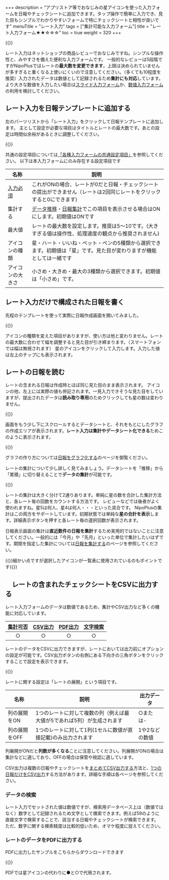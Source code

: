+++
description = "アプリストア等でおなじみの星アイコンを使った入力フォームを日報やチェックシートに追加できます。タップ操作で簡単に入力でき、見た目もシンプルでわかりやすいフォームで特にチェックシートと相性が良いです"
menuTitle = "レート入力"
tags = ["集計可能な入力フォーム"]
title = "レート入力フォーム★★☆☆☆"
toc = true
weight = 320
+++

{{<icatch filename="input-rating" msg="レビューでおなじみ ☆☆★★★風な入力" title="レート入力フォーム" desc="レート入力フォームを含んだ日報テンプレート" fontsize="30px" alice="ok" >}}

レート入力はネットショップの商品レビューでおなじみですね。シンプルな操作性と、みやすさを備えた便利な入力フォームです。
一般的なレビューは5段階ですがNipoPlusではレートの**最大数を変更できます**。上限は決められていませんが多すぎると重くなる上使いにくいので注意してください。（多くても10程度を推奨）入力されたデータは数値として記録されるため**集計にも対応**しています。
より大きな数値を入力したい場合は[スライド入力フォーム](/org/groupsetting/template/step/)か、[数値入力フォーム](/org/groupsetting/template/math/)の利用を検討してください。

## レート入力を日報テンプレートに追加する

左のパーツリストから「レート入力」をクリックして日報テンプレートに追加します。
主として設定が必要な項目はタイトルとレートの最大数です。あとの設定は時間似余裕があるときに調整してください。

{{<appscreen filename="rate-template-edit" title="レート入力のみで構成された日報テンプレートの作成画面" desc="レート入力だけで構成されたチェックシートテンプレートを作成しました。" >}}


共通の設定項目については[「各種入力フォームの共通設定項目」]((/org/groupsetting/template/make/#common_setting))を参照してください。
以下は本入力フォームにのみ存在する設定項目です

|名称|説明|
|---|---|
|[入力必須](/blog/required/)|これがONの場合、レートが0だと日報・チェックシートの提出ができません（レートは2回同じレートをクリックすると0にできます)|
|集計する|[データ推移](/report/analytics/list/)・[日報集計](/report/analytics/transition/)でこの項目を表示させる場合はONにします。初期値はONです|
|最大値|レートの最大数を設定します。推奨は5〜10です。(大きすぎる値は操作性、処理速度の観点から推奨されません)|
|アイコンの種類|星・ハート・いいね・ペット・ペンの5種類から選択できます。初期値は「星」です。見た目が変わりますが機能としては一緒です|
|アイコンの大きさ|小さめ・大きめ・最大の3種類から選択できます。初期値は「小さめ」です。|

## レート入力だけで構成された日報を書く

先程のテンプレートを使って実際に日報作成画面を開いてみました。

{{<appscreen filename="input" title="レート入力の操作画面イメージ" desc="レートはタップ操作で簡単に入力が可能です。見た目も視覚的にわかりやすく便利です" >}}

アイコンの種類を変えた項目がありますが、使い方は他と変わりません。レートの最大数に合わせて幅を調整すると見た目が引き締まります。（スマートフォンでは幅は無視されます）
星のアイコンをクリックして入力します。入力した値は左上のチップにも表示されます。

## レートの日報を読む

レートの含まれる日報は作成時とほぼ同じ見た目のまま表示されます。
アイコンの他、左上には実際の値も併記されます。一見入力できそうな見た目をしていますが、提出されたデータは**読み取り専用**のためクリックしても星の数は変わりません。

{{<appscreen filename="post" title="レート入力日報を読む" desc="レート入力フォームを含んだチェックシートの受信画面" >}}

画面をもう少し下にスクロールするとデータシートと、それをもとにしたグラフの作成エリアが表示されます。**レート入力は集計やデータシート化できる**ためこのように表示されます。

{{<appscreen filename="make-charts" title="レートのデータを集計・グラフ化する" desc="日報に含まれるレートのデータを使って円グラフや折れ線グラフを作成できます" >}}

グラフの作り方については[日報をグラフ化する](/report/analytics/chart/)のページを御覧ください。

レートの集計について少し詳しく見てみましょう。データシートを「推移」から「累積」に切り替えることで**データの集計**が可能です。

{{<appscreen filename="total" title="レートデータの累積" desc="レートの数を合計します。レート毎に分けた集計も可能" >}}

レートの集計は大きく分けて2通りあります。単純に星の数を合計した集計方法と、各レート毎の回数をカウントする方法です。
レビューなどでは後者がよく使われますね。星5は何人、星4は何人・・・といった具合です。
NipoPlusの集計はこの両方をサポートしています。初期状態では単純な**星の合計を表示**します。詳細表示ボタンを押すと各レート毎の選択回数が表示されます。

日報表示画面の集計は**直近数件の日報を集計**するため実用的ではないことに注意してください。一般的には「今月」や「先月」といった単位で集計したいはずです。期間を指定した集計については[日報を集計する](/report/analytics/transition/)のページを参照してください。

{{<alice pos="right" icon="here">}}細かい点ですが選択したアイコンが一覧表に使用されているのもポイントです{{</alice>}}


## 　レートの含まれたチェックシートをCSVに出力する


レート入力フォームのデータは数値であるため、集計やCSV出力など多くの機能に対応しています。

|[集計可否](/report/analytics/)|[CSV出力](/report/analytics/csv/)|[PDF出力](/report/read/pdf/)|[文字検索](/report/read/list/)|
|:---:|:---:|:---:|:---:|
|○|○|○|○|


レートのデータをCSVに出力できますが、レートにおいては出力前にオプションの設定が可能です。CSV出力ボタンの右側にある下向きの三角ボタンをクリックすることで設定を表示できます。

{{<appscreen filename="csvsetting" title="CSV出力時の設定" desc="CSV出力前の設定画面（レート）は列展開のON/OFFが選べます。" >}}


レートに関する設定は「レートの展開」という項目です。

|名称|説明|出力データ|
|---|---|---|
|列の展開をON|1つのレートに対して複数の列（例えば最大値が5であれば5列）が生成されます|○または-|
|列の展開をOFF|1つのレートに対して1列(1セルに数値が直接記載)のみ出力されます|1や2などの数値|

列展開がONだと**列数が多くなる**ことに注意してください。列展開がONの場合は集計などに適しており、OFFの場合は保管や視認に適しています。


CSV出力は複数の日報やチェックシートを[まとめてCSV出力する](/report/analytics/csv/)方法と、[1つの日報だけをCSV出力](/report/read/csv/)する方法があります。詳細な手順は各ページを参照してください。

### データの検索

レート入力でセットされた値は数値ですが、検索用データベース上は（数値ではなく）数字として記録されるため文字として検索できます。例えば59のように直接文字で検索することで、該当する日報やチェックシートが検索できます。
ただ、数字に関する検索精度は比較的低いため、オマケ程度に捉えてください。

### レートのデータをPDFに出力する

PDFに出力したサンプルをこちらからダウンロードできます

{{<attachments style="orange" />}}

PDFでは星アイコンの代わりに●と○で代用されます。
